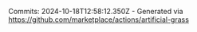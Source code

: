 Commits: 2024-10-18T12:58:12.350Z - Generated via https://github.com/marketplace/actions/artificial-grass
<br>
